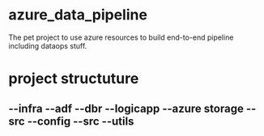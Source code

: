 # azure_data_pipeline
The pet project to use azure resources to build end-to-end pipeline including dataops stuff.

# project structuture
--infra
    --adf
    --dbr
    --logicapp
    --azure storage
--src
    --config
    --src
    --utils
--


